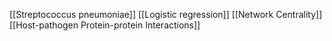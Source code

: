 [[Streptococcus pneumoniae]]
[[Logistic regression]]
[[Network Centrality]]
[[Host-pathogen Protein-protein Interactions]]
